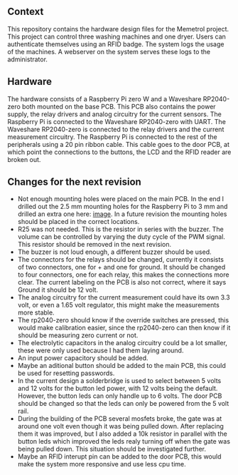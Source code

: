 ## Context
This repository contains the hardware design files for the Memetrol project. This project can control three washing machines and one dryer. Users can authenticate themselves using an RFID badge. The system logs the usage of the machines. A webserver on the system serves these logs to the administrator.

## Hardware
The hardware consists of a Raspberry Pi zero W and a Waveshare RP2040-zero both mounted on the base PCB. This PCB also contains the power supply, the relay drivers and analog circuitry for the current sensors. The Raspberry Pi is connected to the Waveshare RP2040-zero with UART. The Waveshare RP2040-zero is connected to the relay drivers and the current measurement circuitry. The Raspberry Pi is connected to the rest of the peripherals using a 20 pin ribbon cable. This cable goes to the door PCB, at which point the connections to the buttons, the LCD and the RFID reader are broken out.

## Changes for the next revision
- Not enough mounting holes were placed on the main PCB. In the end I drilled out the 2.5 mm mounting holes for the Raspberry Pi to 3 mm and drilled an extra one here: [image](extra_hole_location.png). In a future revision the mounting holes should be placed in the correct locations.
- R25 was not needed. This is the resistor in series with the buzzer. The volume can be controlled by varying the duty cycle of the PWM signal. This resistor should be removed in the next revision.
- The buzzer is not loud enough, a different buzzer should be used.
- The connectors for the relays should be changed, currently it consists of two connectors, one for + and one for ground. It should be changed to four connectors, one for each relay, this makes the connections more clear. The current labeling on the PCB is also not correct, where it says Ground it should be 12 volt.
- The analog circuitry for the current measurement could have its own 3.3 volt, or even a 1.65 volt regulator, this might make the measurements more stable.
- The rp2040-zero should know if the override switches are pressed, this would make calibration easier, since the rp2040-zero can then know if it should be measuring zero current or not.
- The electrolytic capacitors in the analog circuitry could be a lot smaller, these were only used because I had them laying around.
- An input power capacitory should be added.
- Maybe an aditional button should be added to the main PCB, this could be used for resetting passwords.
- In the current design a solderbridge is used to select between 5 volts and 12 volts for the button led power, with 12 volts being the default. However, the button leds can only handle up to 6 volts. The door PCB should be changed so that the leds can only be powered from the 5 volt rail.
- During the building of the PCB several mosfets broke, the gate was at around one volt even though it was being pulled down. After replacing them it was improved, but I also added a 10k resistor in parallel with the button leds which improved the leds realy turning off when the gate was being pulled down. This situation should be investigated further.
- Maybe an RFID interupt pin can be added to the door PCB, this would make the system more responsive and use less cpu time.